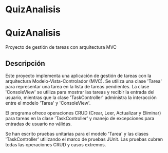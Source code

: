 # QuizAnalisis
# QuizAnalisis

Proyecto de gestión de tareas con arquitectura MVC

## Descripción

Este proyecto implementa una aplicación de gestión de tareas con la arquitectura Modelo-Vista-Controlador (MVC). Se utiliza una clase 'Tarea' para representar una tarea en la lista de tareas pendientes. La clase 'ConsoleView' se utiliza para mostrar las tareas y recibir la entrada del usuario, mientras que la clase 'TaskController' administra la interacción entre el modelo 'Tarea' y 'ConsoleView'.

El programa ofrece operaciones CRUD (Crear, Leer, Actualizar y Eliminar) para tareas en la clase 'TaskController' y manejo de excepciones para entradas de usuario no válidas.

Se han escrito pruebas unitarias para el modelo 'Tarea' y las clases 'TaskController' utilizando el marco de pruebas JUnit. Las pruebas cubren todas las operaciones CRUD y casos extremos.

